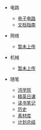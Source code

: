 <!-- _navbar.md -->

* 电路

  * [电子电路](info/circuit)
  * [文档指南](/README.md)

* 网络

  * [暂未上传](/README.md)

* 机械

  * [暂未上传](/README.md)
  
* 随笔

  * [鸿学院](info/hongAcademy)
  * [精英日课](info/eliteClass)
  * [读书笔记](info/bookNotes)
  * [历史](info/history)
  * [素材库](info/readme)
  * [计划总结](info/planSummary)